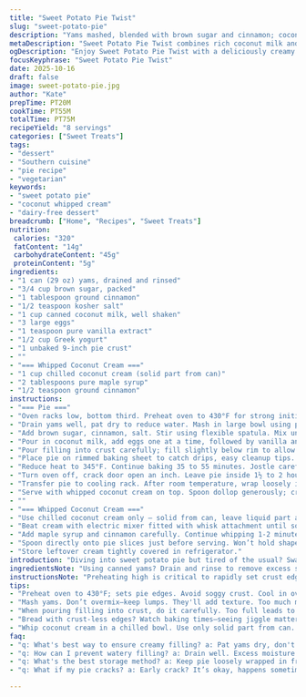 ```yaml
---
title: "Sweet Potato Pie Twist"
slug: "sweet-potato-pie"
description: "Yams mashed, blended with brown sugar and cinnamon; coconut milk replaces evaporated milk for creamy richness. Eggs, vanilla, and Greek yogurt add body. Bake high initially, then lower heat to avoid cracking. Watch the jiggle, not the clock. Whip coconut cream with maple syrup and cinnamon sticks for topping. A classic revisited with functional swaps and practical cues to nail texture and flavor, avoiding common pitfalls like overbaking or watery filling."
metaDescription: "Sweet Potato Pie Twist combines rich coconut milk and Greek yogurt for a creamy filling. A Southern classic revisited with practical tips."
ogDescription: "Enjoy Sweet Potato Pie Twist with a deliciously creamy filling made from coconut milk and Greek yogurt; perfect for a comforting dessert."
focusKeyphrase: "Sweet Potato Pie Twist"
date: 2025-10-16
draft: false
image: sweet-potato-pie.jpg
author: "Kate"
prepTime: PT20M
cookTime: PT55M
totalTime: PT75M
recipeYield: "8 servings"
categories: ["Sweet Treats"]
tags:
- "dessert"
- "Southern cuisine"
- "pie recipe"
- "vegetarian"
keywords:
- "sweet potato pie"
- "coconut whipped cream"
- "dairy-free dessert"
breadcrumb: ["Home", "Recipes", "Sweet Treats"]
nutrition: 
 calories: "320"
 fatContent: "14g"
 carbohydrateContent: "45g"
 proteinContent: "5g"
ingredients:
- "1 can (29 oz) yams, drained and rinsed"
- "3/4 cup brown sugar, packed"
- "1 tablespoon ground cinnamon"
- "1/2 teaspoon kosher salt"
- "1 cup canned coconut milk, well shaken"
- "3 large eggs"
- "1 teaspoon pure vanilla extract"
- "1/2 cup Greek yogurt"
- "1 unbaked 9-inch pie crust"
- ""
- "=== Whipped Coconut Cream ==="
- "1 cup chilled coconut cream (solid part from can)"
- "2 tablespoons pure maple syrup"
- "1/2 teaspoon ground cinnamon"
instructions:
- "=== Pie ==="
- "Oven racks low, bottom third. Preheat oven to 430°F for strong initial bake; a blast to start cooking filling edges quickly and set crust. Sizzle hint in air means ready."
- "Drain yams well, pat dry to reduce water. Mash in large bowl using potato masher or fork. Lumpy acceptable, no puree necessary."
- "Add brown sugar, cinnamon, salt. Stir using flexible spatula. Mix until uniform but don’t overwork; over mixing activates starch, tough pies."
- "Pour in coconut milk, add eggs one at a time, followed by vanilla and Greek yogurt. Mix gently. Mixture will look loose, almost soupy. That’s right. The dairy and eggs thicken during baking, patience."
- "Pour filling into crust carefully; fill slightly below rim to allow expansion. Pie might not use all filling, save excess for a breakfast custard or discard if unsure."
- "Place pie on rimmed baking sheet to catch drips, easy cleanup tips. Slide into hot oven immediately. Bake 15 minutes – look for edges to firm and bubble slightly, crust edge golden brown."
- "Reduce heat to 345°F. Continue baking 35 to 55 minutes. Jostle carefully – pie center should barely jiggle like a gelatin dessert but not liquid. Watch edges for small cracks; tiny fissures near crust okay but stop if large cracks or browning too fast happens. Oven can dry pie out."
- "Turn oven off, crack door open an inch. Leave pie inside 1½ to 2 hours. This slow cool prevents cracking and sets texture. Patience beats rushing every time."
- "Transfer pie to cooling rack. After room temperature, wrap loosely in plastic or foil. Refrigerate minimum 3 hours; overnight better. Chilled pie slices cleaner, easier."
- "Serve with whipped coconut cream on top. Spoon dollop generously; cream thick, fluffy, slightly sweet, balanced cinnamon warmth."
- ""
- "=== Whipped Coconut Cream ==="
- "Use chilled coconut cream only — solid from can, leave liquid part aside or save for smoothies. Cold bowl and beaters speed whipping."
- "Beat cream with electric mixer fitted with whisk attachment until soft peaks start about 2 minutes."
- "Add maple syrup and cinnamon carefully. Continue whipping 1-2 minutes until stiff peaks form. Don’t overbeat; breaks down airiness turning grainy."
- "Spoon directly onto pie slices just before serving. Won’t hold shape three days so make fresh or same day preparation."
- "Store leftover cream tightly covered in refrigerator."
introduction: "Diving into sweet potato pie but tired of the usual? Swap in coconut milk and Greek yogurt instead of evaporated milk and sour cream for a silkier texture and a subtle tropical hint that cuts sweetness without undermining richness. Brown sugar and ground cinnamon replace the pumpkin pie spice for warmth and heft without overpowering. Start baking hot and fast to seal edges and crust, then lower temperature so the filling sets slowly and evenly without cracking apart. Learning when the center jiggles just right is the key over any fixed timer; feels like a gentle wobble but not runny. Corners can crack near crust—that’s normal, but big fissures mean overbake. End with slow cool down inside same oven with the door cracked to prevent shrinks or cracks while firming. Coconut cream whipped with maple syrup and cinnamon replaces traditional whipped cream with an earthy sweetness and cozy spice. Not just a pie but a consultation in timing, textures, and tweaks — change ingredients smartly, avoid overmixing or watery filling, and you’ll nail it."
ingredientsNote: "Using canned yams? Drain and rinse to remove excess syrup that dilutes flavor and adds unwanted moisture. Brown sugar gives deeper caramel tones compared to white. Cinnamon chosen over pumpkin spice—pumpkin spice blends vary and can introduce clove or nutmeg flavors that overpower yams. Coconut milk sub for evaporated milk adds fat and smoothness, critical for silky filling, plus dairy-free option if needed. Greek yogurt instead of sour cream stabilizes without tangy sharpness, also boosts protein and thickness. Pie crust unbaked is easier here since filling bakes thoroughly; refrigerate crust if purchased to minimize shrinkage during blind bake substitute. Whipped cream swapped for coconut cream plus maple syrup, ideal for those avoiding dairy while adding pleasant sweetness and spice. Common challenge: watery filling often from excess liquid or overmixing—control mashed yam moisture, and mix gently."
instructionsNote: "Preheating high is critical to rapidly set crust edges so they stay crisp throughout bake; without, soggy crust common. Mashing yams loosely keeps texture interesting and filling sets better than pureed. When mixing wet ingredients, add eggs gradually; eggs are main binders, too many broken yolks or heavy beating makes filling tough and rubbery. Pour slowly to avoid crust overflow which causes uneven baking and messes. Baking in rimmed pan catches spills—side note worthy if oven cleaning is a nightmare. Rely on jiggle test rather than timer; overbaking dries filling, visible cracks signal overdone pie. Cooling pie inside oven with door ajar is crucial to equalize temperature; skipping this causes shrink and cracks. Refrigerate minimum 3 hours for firm slices and flavor meld. For coconut cream, chill entire can overnight, scoop solids, whip cold, sweeten last to keep volume. Don’t overwhip coconut cream; it turns greasy. Serve immediately with freshly whipped topping to maintain texture."
tips:
- "Preheat oven to 430°F; sets pie edges. Avoid soggy crust. Cool in oven with door cracked to prevent shrinkage. Pie crust choice matters. If store bought, refrigerate."
- "Mash yams. Don’t overmix—keep lumps. They'll add texture. Too much mixing activates starch, get a tougher filling. Pat yams dry; excess moisture ruins texture."
- "When pouring filling into crust, do it carefully. Too full leads to spills. Might happen, but avoid it. Use a baking sheet to catch drips if necessary."
- "Bread with crust-less edges? Watch baking times—seeing jiggle matters more than clocks. If edges crack, that's fine but too much movement? Problem. Could be overbaked."
- "Whip coconut cream in a chilled bowl. Use only solid part from can. Add maple syrup and gingerly mix. Don't over-beat or it'll get grainy. Fresh is best."
faq:
- "q: What's best way to ensure creamy filling? a: Pat yams dry, don't overmix. Gentle mixing keeps air in. If you see bubbles, you're good but watch edges."
- "q: How can I prevent watery filling? a: Drain well. Excess moisture leads to sloppiness. If filling seems too soupy before baking, let it sit a bit."
- "q: What's the best storage method? a: Keep pie loosely wrapped in fridge; first few days best for texture. Coconut cream's no good after three days."
- "q: What if my pie cracks? a: Early crack? It’s okay, happens sometimes. Too many cracks? Likely overbaked. Adjust temperature next time to avoid that."

---
```

